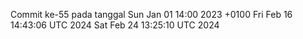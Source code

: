 Commit ke-55 pada tanggal Sun Jan 01 14:00 2023 +0100
Fri Feb 16 14:43:06 UTC 2024
Sat Feb 24 13:25:10 UTC 2024
